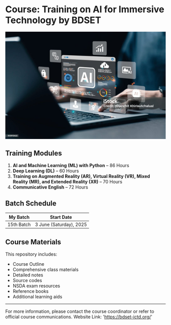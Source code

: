 # Course: Training on AI for Immersive Technology by BDSET

![AI Training](Images/AI.jpg)

## Training Modules

1. **AI and Machine Learning (ML) with Python** – 86 Hours  
2. **Deep Learning (DL)** – 60 Hours  
3. **Training on Augmented Reality (AR), Virtual Reality (VR), Mixed Reality (MR), and Extended Reality (XR)** – 70 Hours  
4. **Communicative English** – 72 Hours  

## Batch Schedule

| My Batch       | Start Date                |
|----------------|---------------------------|
| 15th Batch     | 3 June (Saturday), 2025   |

## Course Materials

This repository includes:

- Course Outline
- Comprehensive class materials  
- Detailed notes  
- Source codes
- NSDA exam resources  
- Reference books  
- Additional learning aids  

---

For more information, please contact the course coordinator or refer to official course communications. 
Website Link: 'https://bdset-ictd.org/'


